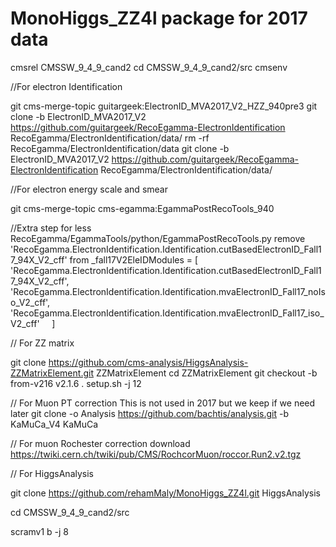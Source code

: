 # MonoHiggs_ZZ4l package for 2017 data

cmsrel CMSSW_9_4_9_cand2
cd CMSSW_9_4_9_cand2/src
cmsenv

//For electron Identification 

 git cms-merge-topic guitargeek:ElectronID_MVA2017_V2_HZZ_940pre3
 git clone -b ElectronID_MVA2017_V2 https://github.com/guitargeek/RecoEgamma-ElectronIdentification RecoEgamma/ElectronIdentification/data/
 rm -rf RecoEgamma/ElectronIdentification/data
git clone -b ElectronID_MVA2017_V2 https://github.com/guitargeek/RecoEgamma-ElectronIdentification RecoEgamma/ElectronIdentification/data/

//For electron energy scale and smear 

git cms-merge-topic cms-egamma:EgammaPostRecoTools_940

//Extra step for 
less RecoEgamma/EgammaTools/python/EgammaPostRecoTools.py 
remove   'RecoEgamma.ElectronIdentification.Identification.cutBasedElectronID_Fall17_94X_V2_cff' 
from 
_fall17V2EleIDModules = [
    'RecoEgamma.ElectronIdentification.Identification.cutBasedElectronID_Fall17_94X_V2_cff',
    'RecoEgamma.ElectronIdentification.Identification.mvaElectronID_Fall17_noIso_V2_cff',
    'RecoEgamma.ElectronIdentification.Identification.mvaElectronID_Fall17_iso_V2_cff'
    ]
    
// For ZZ matrix 

git clone https://github.com/cms-analysis/HiggsAnalysis-ZZMatrixElement.git ZZMatrixElement
cd ZZMatrixElement
git checkout -b from-v216 v2.1.6
. setup.sh -j 12

// For Muon PT correction This is not used in 2017 but we keep if we need later 
git clone -o Analysis https://github.com/bachtis/analysis.git -b KaMuCa_V4 KaMuCa

// For muon Rochester correction 
download  
https://twiki.cern.ch/twiki/pub/CMS/RochcorMuon/roccor.Run2.v2.tgz

// For HiggsAnalysis 

git clone https://github.com/rehamMaly/MonoHiggs_ZZ4l.git HiggsAnalysis

cd CMSSW_9_4_9_cand2/src

scramv1 b -j 8 


